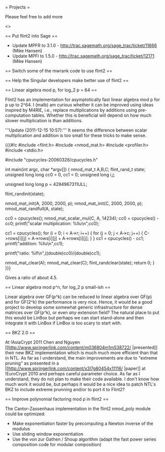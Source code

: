 = Projects =

Please feel free to add more

<<TableOfContents>>


== Put flint2 into Sage ==

 * Update MPFR to 3.1.0 - http://trac.sagemath.org/sage_trac/ticket/11666
   (Mike Hansen)
 * Update MPFI to 1.5.0 - http://trac.sagemath.org/sage_trac/ticket/12171
   (Mike Hansen)

== Switch some of the mwrank code to use flint2 ==

== Help the Singular developers make better use of flint2 ==

== Linear algebra mod p, for log_2 p = 64 ==

Flint2 has an implementation for asymptotically fast linear algebra mod p for p up to 2^64. I (malb) am curious whether it can be improved using ideas inspired by M4RIE, i.e., replace multiplications by additions using pre-computation tables. Whether this is beneficial will depend on how much slower multiplication is than additions.

'''Update (2011-12-15 10:57):''' It seems the difference between scalar multiplication and addition is too small for these tricks to make sense. 

{{{#!c
#include <flint.h>
#include <nmod_mat.h>
#include <profiler.h>
#include <stdio.h>

#include "cpucycles-20060326/cpucycles.h"

int main(int argc, char *argv[]) {
  nmod_mat_t A,B,C;
  flint_rand_t state;
  unsigned long long cc0 = 0, cc1 = 0;
  unsigned long i,j;

  unsigned long long p = 4294967311ULL;

  flint_randinit(state);

  nmod_mat_init(A, 2000, 2000, p);
  nmod_mat_init(C, 2000, 2000, p);
  nmod_mat_randfull(A, state);

  cc0 = cpucycles();
  nmod_mat_scalar_mul(C, A, 14234);
  cc0 = cpucycles() - cc0;
  printf("scalar multiplication: %llu\n",cc0);

  cc1 = cpucycles();
  for (i = 0; i < A->r; i++) {
    for (j = 0; j < A->c; j++) {
      C->rows[i][j] =  A->rows[i][j] + A->rows[i][j];
    }
  }
  cc1 = cpucycles() - cc1;
  printf("addition: %llu\n",cc1);

  printf("ratio: %lf\n",((double)cc0)/(double)cc1);

  nmod_mat_clear(A);
  nmod_mat_clear(C);
  flint_randclear(state);
  return 0;
}
}}}

Gives a ratio of about 4.5.

== Linear algebra mod p^n, for log_2 p small-ish ==

Linear algebra over GF(p^k) can be reduced to linear algebra over GF(p) and for GF(2^k) the performance is very nice. Hence, it would be a good project to develop some somewhat generic infrastructure for dense matrices over GF(p^k), or even *any* extension field? The natural place to put this would be LinBox but perhaps we can start stand-alone and then integrate it with LinBox if LinBox is too scary to start with.

== BKZ 2.0 ==

At !AsiaCrypt 2011 Chen and Nguyen [[http://www.springerlink.com/content/m036804m1m538722/ |presented]] their new BKZ implementation which is much much more efficient than that in NTL. As far as I understand, the main improvements are due to "extreme pruning" as presented in a [[http://www.springerlink.com/content/x3l7g80454x11116/ |paper]] at !EuroCrypt 2010 and perhaps careful parameter choice. As far as I understand, they do not plan to make their code available. I don't know how much work it would be, but perhaps it would be a nice idea to patch NTL's BKZ to include extreme prunning and/or to port it to Flint2?

== Improve polynomial factoring mod p in flint2 ==

The Cantor-Zassenhaus implementation in the flint2 nmod_poly module could be optimized:

  * Make exponentiation faster by precomputing a Newton inverse of the modulus
  * Use sliding window exponentiation
  * Use the von zur Gathen / Shoup algorithm (adapt the fast power series composition code for modular composition)
